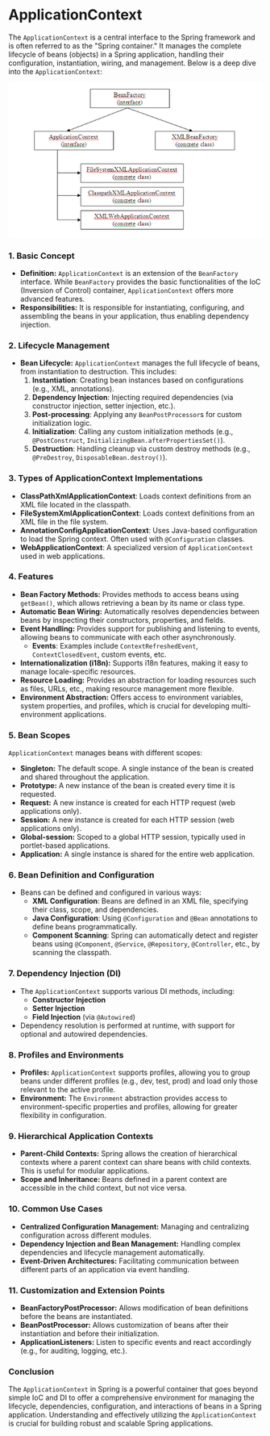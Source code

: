 # ApplicationContext

The `ApplicationContext` is a central interface to the Spring framework and is often referred to as the "Spring container." It manages the complete lifecycle of beans (objects) in a Spring application, handling their configuration, instantiation, wiring, and management. Below is a deep dive into the `ApplicationContext`:

![loading-ag-238](../assets/Application%20Context.webp)

### 1. **Basic Concept**

- **Definition:** `ApplicationContext` is an extension of the `BeanFactory` interface. While `BeanFactory` provides the basic functionalities of the IoC (Inversion of Control) container, `ApplicationContext` offers more advanced features.
- **Responsibilities:** It is responsible for instantiating, configuring, and assembling the beans in your application, thus enabling dependency injection.

### 2. **Lifecycle Management**

- **Bean Lifecycle:** `ApplicationContext` manages the full lifecycle of beans, from instantiation to destruction. This includes:
  1. **Instantiation**: Creating bean instances based on configurations (e.g., XML, annotations).
  2. **Dependency Injection**: Injecting required dependencies (via constructor injection, setter injection, etc.).
  3. **Post-processing**: Applying any `BeanPostProcessor`s for custom initialization logic.
  4. **Initialization**: Calling any custom initialization methods (e.g., `@PostConstruct`, `InitializingBean.afterPropertiesSet()`).
  5. **Destruction**: Handling cleanup via custom destroy methods (e.g., `@PreDestroy`, `DisposableBean.destroy()`).

### 3. **Types of ApplicationContext Implementations**

- **ClassPathXmlApplicationContext**: Loads context definitions from an XML file located in the classpath.
- **FileSystemXmlApplicationContext**: Loads context definitions from an XML file in the file system.
- **AnnotationConfigApplicationContext**: Uses Java-based configuration to load the Spring context. Often used with `@Configuration` classes.
- **WebApplicationContext**: A specialized version of `ApplicationContext` used in web applications.

### 4. **Features**

- **Bean Factory Methods:** Provides methods to access beans using `getBean()`, which allows retrieving a bean by its name or class type.
- **Automatic Bean Wiring:** Automatically resolves dependencies between beans by inspecting their constructors, properties, and fields.
- **Event Handling:** Provides support for publishing and listening to events, allowing beans to communicate with each other asynchronously.
  - **Events**: Examples include `ContextRefreshedEvent`, `ContextClosedEvent`, custom events, etc.
- **Internationalization (i18n):** Supports i18n features, making it easy to manage locale-specific resources.
- **Resource Loading:** Provides an abstraction for loading resources such as files, URLs, etc., making resource management more flexible.
- **Environment Abstraction:** Offers access to environment variables, system properties, and profiles, which is crucial for developing multi-environment applications.

### 5. **Bean Scopes**

   `ApplicationContext` manages beans with different scopes:

- **Singleton:** The default scope. A single instance of the bean is created and shared throughout the application.
- **Prototype:** A new instance of the bean is created every time it is requested.
- **Request:** A new instance is created for each HTTP request (web applications only).
- **Session:** A new instance is created for each HTTP session (web applications only).
- **Global-session:** Scoped to a global HTTP session, typically used in portlet-based applications.
- **Application:** A single instance is shared for the entire web application.

### 6. **Bean Definition and Configuration**

- Beans can be defined and configured in various ways:
  - **XML Configuration**: Beans are defined in an XML file, specifying their class, scope, and dependencies.
  - **Java Configuration**: Using `@Configuration` and `@Bean` annotations to define beans programmatically.
  - **Component Scanning**: Spring can automatically detect and register beans using `@Component`, `@Service`, `@Repository`, `@Controller`, etc., by scanning the classpath.

### 7. **Dependency Injection (DI)**

- The `ApplicationContext` supports various DI methods, including:
  - **Constructor Injection**
  - **Setter Injection**
  - **Field Injection** (via `@Autowired`)
- Dependency resolution is performed at runtime, with support for optional and autowired dependencies.

### 8. **Profiles and Environments**

- **Profiles:** `ApplicationContext` supports profiles, allowing you to group beans under different profiles (e.g., dev, test, prod) and load only those relevant to the active profile.
- **Environment:** The `Environment` abstraction provides access to environment-specific properties and profiles, allowing for greater flexibility in configuration.

### 9. **Hierarchical Application Contexts**

- **Parent-Child Contexts:** Spring allows the creation of hierarchical contexts where a parent context can share beans with child contexts. This is useful for modular applications.
- **Scope and Inheritance:** Beans defined in a parent context are accessible in the child context, but not vice versa.

### 10. **Common Use Cases**

- **Centralized Configuration Management:** Managing and centralizing configuration across different modules.
- **Dependency Injection and Bean Management:** Handling complex dependencies and lifecycle management automatically.
- **Event-Driven Architectures:** Facilitating communication between different parts of an application via event handling.

### 11. **Customization and Extension Points**

- **BeanFactoryPostProcessor:** Allows modification of bean definitions before the beans are instantiated.
- **BeanPostProcessor:** Allows customization of beans after their instantiation and before their initialization.
- **ApplicationListeners:** Listen to specific events and react accordingly (e.g., for auditing, logging, etc.).

### Conclusion

The `ApplicationContext` in Spring is a powerful container that goes beyond simple IoC and DI to offer a comprehensive environment for managing the lifecycle, dependencies, configuration, and interactions of beans in a Spring application. Understanding and effectively utilizing the `ApplicationContext` is crucial for building robust and scalable Spring applications.
